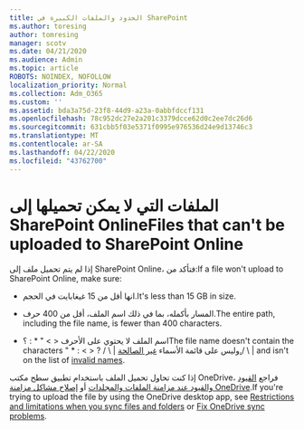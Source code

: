 ```yaml
---
title: الحدود والملفات الكبيرة في SharePoint
ms.author: toresing
author: tomresing
manager: scotv
ms.date: 04/21/2020
ms.audience: Admin
ms.topic: article
ROBOTS: NOINDEX, NOFOLLOW
localization_priority: Normal
ms.collection: Adm_O365
ms.custom: ''
ms.assetid: bda3a75d-23f8-44d9-a23a-0abbfdccf131
ms.openlocfilehash: 78c952dc27e2a201c3379dcce62d0c2ee7dc26d6
ms.sourcegitcommit: 631cbb5f03e5371f0995e976536d24e9d13746c3
ms.translationtype: MT
ms.contentlocale: ar-SA
ms.lasthandoff: 04/22/2020
ms.locfileid: "43762700"
---
```

# <a name="files-that-cant-be-uploaded-to-sharepoint-online"></a><span data-ttu-id="bf519-102">الملفات التي لا يمكن تحميلها إلى SharePoint Online</span><span class="sxs-lookup"><span data-stu-id="bf519-102">Files that can't be uploaded to SharePoint Online</span></span>

<span data-ttu-id="bf519-103">إذا لم يتم تحميل ملف إلى SharePoint Online، فتأكد من:</span><span class="sxs-lookup"><span data-stu-id="bf519-103">If a file won't upload to SharePoint Online, make sure:</span></span>
  
- <span data-ttu-id="bf519-104">انها أقل من 15 غيغابايت في الحجم.</span><span class="sxs-lookup"><span data-stu-id="bf519-104">It's less than 15 GB in size.</span></span>
    
- <span data-ttu-id="bf519-105">المسار بأكمله، بما في ذلك اسم الملف، أقل من 400 حرف.</span><span class="sxs-lookup"><span data-stu-id="bf519-105">The entire path, including the file name, is fewer than 400 characters.</span></span>
    
- <span data-ttu-id="bf519-106">اسم الملف لا يحتوي على الأحرف \< \> " \* : ؟</span><span class="sxs-lookup"><span data-stu-id="bf519-106">The file name doesn't contain the characters " \* : \< \> ?</span></span> <span data-ttu-id="bf519-107">/ \ | وليس على قائمة الأسماء [غير الصالحة.](https://go.microsoft.com/fwlink/?linkid=866430)</span><span class="sxs-lookup"><span data-stu-id="bf519-107">/ \ | and isn't on the list of [invalid names](https://go.microsoft.com/fwlink/?linkid=866430).</span></span>
    
<span data-ttu-id="bf519-108">إذا كنت تحاول تحميل الملف باستخدام تطبيق سطح مكتب OneDrive، فراجع [القيود والقيود عند مزامنة الملفات والمجلدات](httpsbv://go.microsoft.com/fwlink/p/?LinkID=717734) أو [إصلاح مشاكل مزامنة OneDrive](https://go.microsoft.com/fwlink/?linkid=866431).</span><span class="sxs-lookup"><span data-stu-id="bf519-108">If you're trying to upload the file by using the OneDrive desktop app, see [Restrictions and limitations when you sync files and folders](httpsbv://go.microsoft.com/fwlink/p/?LinkID=717734) or [Fix OneDrive sync problems](https://go.microsoft.com/fwlink/?linkid=866431).</span></span>
  

